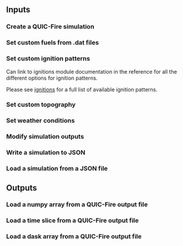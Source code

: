## Inputs

### Create a QUIC-Fire simulation

### Set custom fuels from .dat files

### Set custom ignition patterns
Can link to ignitions module documentation in the reference for all the different options for ignition patterns.

Please see [ignitions](reference.md#quicfire_tools.ignitions) for a full list of available ignition patterns.

### Set custom topography

### Set weather conditions

### Modify simulation outputs

### Write a simulation to JSON

### Load a simulation from a JSON file

## Outputs

### Load a numpy array from a QUIC-Fire output file

### Load a time slice from a QUIC-Fire output file

### Load a dask array from a QUIC-Fire output file
